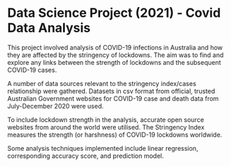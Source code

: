 # Data Science Project (2021) - Covid Data Analysis

This project involved analysis of COVID-19 infections in Australia and how they are affected by the stringency of lockdowns. The aim was to find and explore any links between the strength of lockdowns and the subsequent COVID-19 cases. 

A number of data sources relevant to the stringency index/cases relationship were gathered. Datasets in csv format from official, trusted Australian Government websites for COVID-19 case and death data from July-December 2020 were used. 

To include lockdown strength in the analysis, accurate open source websites from around the world were utilised. The Stringency Index measures the strength (or harshness) of COVID-19 lockdowns worldwide.

Some analysis techniques implemented include linear regression, corresponding accuracy score, and prediction model. 



